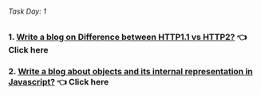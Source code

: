 ###### Task Day: 1

### 1. [Write a blog on Difference between HTTP1.1 vs HTTP2?](https://github.com/Sharavanakumar35/day-1-task/blob/main/HTTP1.1_vs_HTTP2.md)  :point_left: Click here


### 2. [Write a blog about objects and its internal representation in Javascript?](https://github.com/Sharavanakumar35/day-1-task/blob/main/Js_objects_internal_representation.md) :point_left: Click here